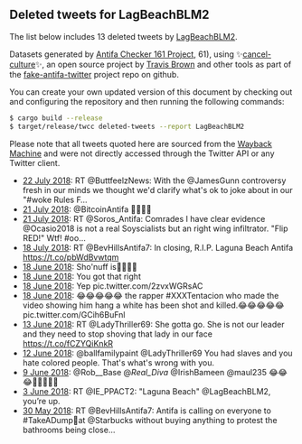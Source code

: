 ## Deleted tweets for LagBeachBLM2

The list below includes 13 deleted tweets by
[LagBeachBLM2](https://twitter.com/LagBeachBLM2).



Datasets generated by [Antifa Checker 161 Project](https://twitter.com/antifacheck161), 61), using ✨[cancel-culture](https://github.com/travisbrown/cancel-culture)✨, an open source project by 
[Travis Brown](https://twitter.com/travisbrown) and other tools as part of the 
[fake-antifa-twitter](https://github.com/antifacheck161/fake-antifa-twitter) project repo on github.

You can create your own updated version of this document by checking out and configuring the
repository and then running the following commands:

```bash
$ cargo build --release
$ target/release/twcc deleted-tweets --report LagBeachBLM2
```

Please note that all tweets quoted here are sourced from the
[Wayback Machine](https://web.archive.org) and were not directly accessed through the Twitter API or
any Twitter client.

* [22 July 2018](https://web.archive.org/web/20180722023641/https://twitter.com/LagBeachBLM2/status/1020860152440926208): RT @ButtfeelzNews: With the @JamesGunn controversy fresh in our minds we thought we'd clarify what's ok to joke about in our "#woke Rules F… <!--1020860152440926208-->
* [21 July 2018](https://web.archive.org/web/20180721044534/https://twitter.com/LagBeachBLM2/status/1020530199140683776): @BitcoinAntifa ✊🏿🌈🦄 <!--1020530199140683776-->
* [21 July 2018](https://web.archive.org/web/20180721001557/https://twitter.com/LagBeachBLM2/status/1020462347859742720): RT @Soros_Antifa: Comrades I have clear evidence @Ocasio2018 is not a real Soyscialists but an right wing infiltrator. "Flip RED!" Wtf! #oo… <!--1020462347859742720-->
* [18 July 2018](https://web.archive.org/web/20180718041453/https://twitter.com/LagBeachBLM2/status/1019435313796698112): RT @BevHillsAntifa7: In closing, R.I.P. Laguna Beach Antifa https://t.co/pbWdBvwtqm <!--1019435313796698112-->
* [18 June 2018](https://web.archive.org/web/20180619022027/https://twitter.com/LagBeachBLM2/status/1008811482434424833): Sho'nuff is✊🏿🌈🦄 <!--1008815870641131521-->
* [18 June 2018](https://web.archive.org/web/20180619022027/https://twitter.com/LagBeachBLM2/status/1008811482434424833): You got that right <!--1008812830668226567-->
* [18 June 2018](https://web.archive.org/web/20180619022027/https://twitter.com/LagBeachBLM2/status/1008811482434424833): Yep pic.twitter.com/2zvxWGRsAC <!--1008812351309656064-->
* [18 June 2018](https://web.archive.org/web/20180619022027/https://twitter.com/LagBeachBLM2/status/1008811482434424833): 😂😂😂😂😂 the rapper  #XXXTentacion  who made the video showing him hang a white has been shot and killed.😂😂😂😂😂 pic.twitter.com/GCih6BuFnl <!--1008811482434424833-->
* [13 June 2018](https://web.archive.org/web/20180613001144/https://twitter.com/LagBeachBLM2/status/1006690547824766978): RT @LadyThriller69: She gotta go. She is not our leader and they need to stop shoving that lady in our face https://t.co/fCZYQiKnkR <!--1006690547824766978-->
* [12 June 2018](https://web.archive.org/web/20180612135153/https://twitter.com/LagBeachBLM2/status/1006534557452120066): @ballfamilypaint @LadyThriller69 You had slaves and you hate colored people. That's what's wrong with you. <!--1006534557452120066-->
* [ 9 June 2018](https://web.archive.org/web/20180609211012/https://twitter.com/LagBeachBLM2/status/1005557699877199873): @Rob__Base @_Real_Diva_ @IrishBameen @maul235 😂😂😂✊🏿🦄🌈🎀 <!--1005557699877199873-->
* [ 3 June 2018](https://web.archive.org/web/20180603032625/https://twitter.com/LagBeachBLM2/status/1003115662808682497): RT @IE_PPACT2: "Laguna Beach"  @LagBeachBLM2, you’re up. <!--1003115662808682497-->
* [30 May 2018](https://web.archive.org/web/20180530024415/https://twitter.com/LagBeachBLM2/status/1001655499790499840): RT @BevHillsAntifa7: Antifa is calling on everyone to #TakeADump🚽at @Starbucks without buying anything to protest the bathrooms being close… <!--1001655499790499840-->
